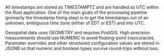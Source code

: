 All timestamps are stored as TIMESTAMPTZ and are handled as UTC within the Rust application. One of the main goals of the processing pipeline (primarily the timestamp fixing step) is to get the timestamps out of an unknown, ambiguous time zone (either of EDT or EST) and into UTC.

Geospatial data uses GEOMETRY and requires PostGIS.
High-precision measurements should use NUMERIC to avoid floating-point inaccuracies.
Parameter overrides and other structured configuration values are stored in JSONB so that numeric and boolean types survive round-trips without loss.
